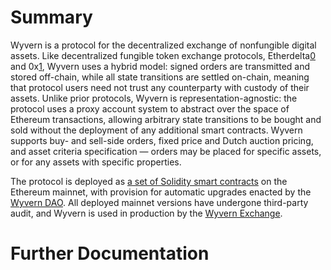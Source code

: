 <!-- TITLE: Protocol Overview -->
<!-- SUBTITLE: An overview of the Wyvern Protocol -->

# Summary

Wyvern is a protocol for the decentralized exchange of nonfungible digital assets. Like decentralized fungible token exchange protocols, Etherdelta[0] and 0x[1], Wyvern uses a hybrid model: signed orders are transmitted and stored off-chain, while all state transitions are settled on-chain, meaning that protocol users need not trust any counterparty with custody of their assets. Unlike prior protocols, Wyvern is representation-agnostic: the protocol uses a proxy account system to abstract over the space of Ethereum transactions, allowing arbitrary state transitions to be bought and sold without the deployment of any additional smart contracts. Wyvern supports buy- and sell-side orders, fixed price and Dutch auction pricing, and asset criteria specification — orders may be placed for specific assets, or for any assets with specific properties.

The protocol is deployed as [a set of Solidity smart contracts](https://github.com/ProjectWyvern/wyvern-ethereum) on the Ethereum mainnet, with provision for automatic upgrades enacted by the [Wyvern DAO](https://dao.projectwyvern.com). All deployed mainnet versions have undergone third-party audit, and Wyvern is used in production by the [Wyvern Exchange](https://exchange.projectwyvern.com).

# Further Documentation

[0]: https://etherdelta.com
[1]: https://0xproject.com
